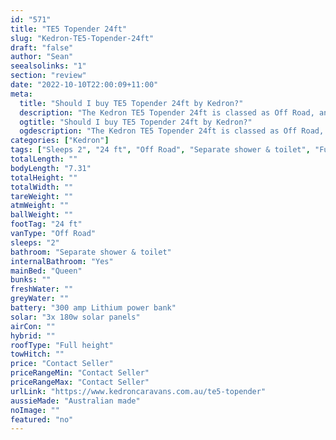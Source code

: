 ```yaml
---
id: "571"
title: "TE5 Topender 24ft"
slug: "Kedron-TE5-Topender-24ft"
draft: "false"
author: "Sean"
seealsolinks: "1"
section: "review"
date: "2022-10-10T22:00:09+11:00"
meta:
  title: "Should I buy TE5 Topender 24ft by Kedron?"
  description: "The Kedron TE5 Topender 24ft is classed as Off Road, and sleeps 2 people. It is Australian made and comes in at 24 ft. It generally has Separate shower & toilet."
  ogtitle: "Should I buy TE5 Topender 24ft by Kedron?"
  ogdescription: "The Kedron TE5 Topender 24ft is classed as Off Road, and sleeps 2 people. It is Australian made and comes in at 24 ft. It generally has Separate shower & toilet."
categories: ["Kedron"]
tags: ["Sleeps 2", "24 ft", "Off Road", "Separate shower & toilet", "Full height", "Price Unknown", "Australian made"]
totalLength: ""
bodyLength: "7.31"
totalHeight: ""
totalWidth: ""
tareWeight: ""
atmWeight: ""
ballWeight: ""
footTag: "24 ft"
vanType: "Off Road"
sleeps: "2"
bathroom: "Separate shower & toilet"
internalBathroom: "Yes"
mainBed: "Queen"
bunks: ""
freshWater: ""
greyWater: ""
battery: "300 amp Lithium power bank"
solar: "3x 180w solar panels"
airCon: ""
hybrid: ""
roofType: "Full height"
towHitch: ""
price: "Contact Seller"
priceRangeMin: "Contact Seller"
priceRangeMax: "Contact Seller"
urlLink: "https://www.kedroncaravans.com.au/te5-topender"
aussieMade: "Australian made"
noImage: ""
featured: "no"
---
```


